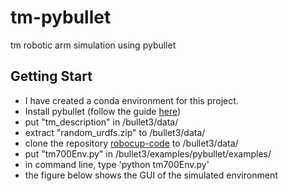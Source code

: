 # tm-pybullet
tm robotic arm simulation using pybullet
## Getting Start
* I have created a conda environment for this project.
* Install pybullet (follow the guide [here](https://github.com/bulletphysics/bullet3))
* put "tm_description" in /bullet3/data/
* extract "random_urdfs.zip" to /bullet3/data/
* clone the repository [robocup-code](https://github.com/reem-utils/robocup-code) to /bullet3/data/
* put "tm700Env.py" in /bullet3/examples/pybullet/examples/
* in command line, type 'python tm700Env.py'
* the figure below shows the GUI of the simulated environment

